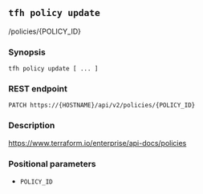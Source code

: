 ## `tfh policy update`

/policies/{POLICY_ID}

### Synopsis

    tfh policy update [ ... ]

### REST endpoint

    PATCH https://{HOSTNAME}/api/v2/policies/{POLICY_ID}

### Description

https://www.terraform.io/enterprise/api-docs/policies

### Positional parameters

* `POLICY_ID`

